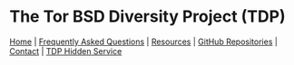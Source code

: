 # The Tor BSD Diversity Project (TDP) #

[Home](index.html) | [Frequently Asked Questions](faq.html) | [Resources](resources.html) | [GitHub Repositories](https://github.com/torbsd) | [Contact](contact.html) | [TDP Hidden Service](http://bptfp7py2wclht26.onion/)

